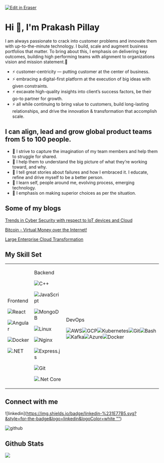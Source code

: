 <p><a target="_blank" href="https://app.eraser.io/workspace/QluJX4CM0ly6CWXVtQr9" id="edit-in-eraser-github-link"><img alt="Edit in Eraser" src="https://firebasestorage.googleapis.com/v0/b/second-petal-295822.appspot.com/o/images%2Fgithub%2FOpen%20in%20Eraser.svg?alt=media&amp;token=968381c8-a7e7-472a-8ed6-4a6626da5501"></a></p>

#  Hi 👋, I'm Prakash Pillay
I am always passionate to crack into customer problems and innovate them with up-to-the-minute technology. I build, scale and augment business portfolios that matter. To bring about this, I emphasis on delivering key outcomes, building high performing teams with alignment to organizations vision and mission statement.🚀

- ⚡ customer-centricity — putting customer at the center of business. 
- ⚡ embracing a digital-first platform at the execution of big ideas with given constraints.
- ⚡ excavate high-quality insights into client’s success factors, be their go-to partner for growth.
- ⚡ all while continuing to bring value to customers, build long-lasting relationships, and drive the
innovation & transformation that accomplish scale.
## I can align, lead and grow global product teams from 5 to 100 people.
- 🌱 I strive to capture the imagination of my team members and help them to struggle for shared.
- 🌱 I help them to understand the big picture of what they’re working toward, and why.
- 🌱 I tell great stories about failures and how I embraced it. I educate, refine and drive myself to be a better person.
- 🌱 I learn self, people around me, evolving process, emerging technology.
- 🌱 I emphasis on making superior choices as per the situation.
##  Some of my blogs 
[﻿Trends in Cyber Security with respect to IoT devices and Cloud](https://www.linkedin.com/pulse/trends-cyber-security-respect-iot-devices-cloud-prakash-pillay/)

[﻿Bitcoin - Virtual Money over the Internet!](http://prakashpillay.blogspot.com/2017/10/bitcoin-money-over-internet.html)

[﻿Large Enterprise Cloud Transformation](https://www.linkedin.com/pulse/large-enterprise-cloud-transformation-prakash-pillay/)


## My Skill Set
|  |  |  |
| ----- | ----- | ----- |
| <p> </p><p>Frontend</p><p> </p><p> </p>![React](https://profilinator.rishav.dev/skills-assets/react-original-wordmark.svg "")<p> </p>![Angular](https://profilinator.rishav.dev/skills-assets/angularjs-original.svg "")<p> </p>![Docker](https://profilinator.rishav.dev/skills-assets/docker-original-wordmark.svg "")<p> </p>![.NET](https://profilinator.rishav.dev/skills-assets/dot-net-original-wordmark.svg "")<p> </p><p> </p> | <p> </p><p>Backend</p><p> </p><p> </p>![C++](https://profilinator.rishav.dev/skills-assets/cplusplus-original.svg "")<p> </p>![JavaScript](https://profilinator.rishav.dev/skills-assets/javascript-original.svg "")<p> </p>![MongoDB](https://profilinator.rishav.dev/skills-assets/mongodb-original-wordmark.svg "")<p> </p>![Linux](https://profilinator.rishav.dev/skills-assets/linux-original.svg "")<p> </p>![Nginx](https://profilinator.rishav.dev/skills-assets/nginx-original.svg "")<p> </p>![Express.js](https://profilinator.rishav.dev/skills-assets/express-original-wordmark.svg "")<p> </p>![Git](https://profilinator.rishav.dev/skills-assets/git-scm-icon.svg "")<p> </p>![.Net Core](https://profilinator.rishav.dev/skills-assets/dotnetcore.png "")<p> </p><p> </p> | <p> </p><p>DevOps</p>![AWS](https://profilinator.rishav.dev/skills-assets/amazonwebservices-original-wordmark.svg "")![GCP](https://profilinator.rishav.dev/skills-assets/google_cloud-icon.svg "")![Kubernetes](https://profilinator.rishav.dev/skills-assets/kubernetes-icon.svg "")![Git](https://profilinator.rishav.dev/skills-assets/git-scm-icon.svg "")![Bash](https://profilinator.rishav.dev/skills-assets/gnu_bash-icon.svg "")![Kafka](https://profilinator.rishav.dev/skills-assets/apache_kafka-icon.svg "")![Azure](https://profilinator.rishav.dev/skills-assets/microsoft_azure-icon.svg "")![Docker](https://profilinator.rishav.dev/skills-assets/docker-original-wordmark.svg "") |
## Connect with me
![linkedin]([https://img.shields.io/badge/linkedin-%231E77B5.svg?&style=for-the-badge&logo=linkedin&logoColor=white ""](https://www.linkedin.com/in/prakashpillay/))

![github](https://img.shields.io/badge/github-%2324292e.svg?&style=for-the-badge&logo=github&logoColor=white "")

## Github Stats
![](https://github-readme-stats.vercel.app/api?username=prakashpillay&show_icons=true&count_private=true&hide_border=true "")




<!--- Eraser file: https://app.eraser.io/workspace/QluJX4CM0ly6CWXVtQr9 --->
